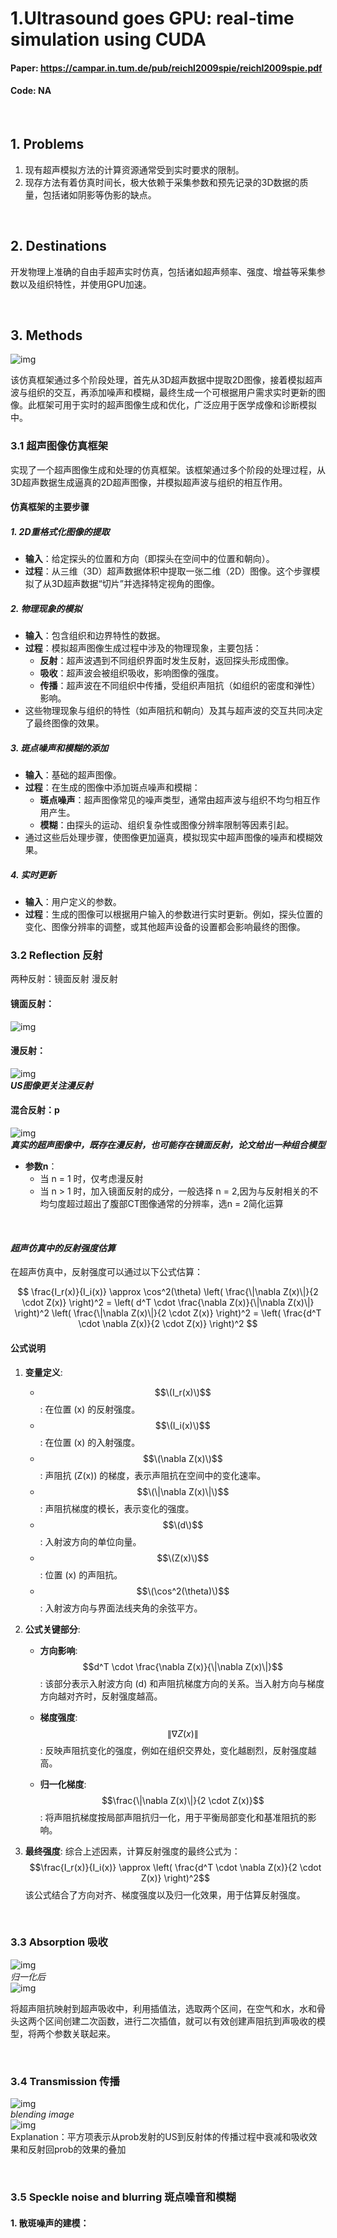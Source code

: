 # 1.Ultrasound goes GPU: real-time simulation using CUDA  
#### Paper:  https://campar.in.tum.de/pub/reichl2009spie/reichl2009spie.pdf
#### Code:  NA  

<br>

## 1. Problems
1. 现有超声模拟方法的计算资源通常受到实时要求的限制。
2. 现存方法有着仿真时间长，极大依赖于采集参数和预先记录的3D数据的质量，包括诸如阴影等伪影的缺点。

<br>

## 2. Destinations
开发物理上准确的自由手超声实时仿真，包括诸如超声频率、强度、增益等采集参数以及组织特性，并使用GPU加速。

<br>

## 3. Methods
![img](res_paper_reading/fig1.png)

该仿真框架通过多个阶段处理，首先从3D超声数据中提取2D图像，接着模拟超声波与组织的交互，再添加噪声和模糊，最终生成一个可根据用户需求实时更新的图像。此框架可用于实时的超声图像生成和优化，广泛应用于医学成像和诊断模拟中。

### 3.1 超声图像仿真框架

实现了一个超声图像生成和处理的仿真框架。该框架通过多个阶段的处理过程，从3D超声数据生成逼真的2D超声图像，并模拟超声波与组织的相互作用。

#### 仿真框架的主要步骤

##### 1. **2D重格式化图像的提取**
   - **输入**：给定探头的位置和方向（即探头在空间中的位置和朝向）。
   - **过程**：从三维（3D）超声数据体积中提取一张二维（2D）图像。这个步骤模拟了从3D超声数据“切片”并选择特定视角的图像。

##### 2. **物理现象的模拟**
   - **输入**：包含组织和边界特性的数据。
   - **过程**：模拟超声图像生成过程中涉及的物理现象，主要包括：
     - **反射**：超声波遇到不同组织界面时发生反射，返回探头形成图像。
     - **吸收**：超声波会被组织吸收，影响图像的强度。
     - **传播**：超声波在不同组织中传播，受组织声阻抗（如组织的密度和弹性）影响。
   - 这些物理现象与组织的特性（如声阻抗和朝向）及其与超声波的交互共同决定了最终图像的效果。

##### 3. **斑点噪声和模糊的添加**
   - **输入**：基础的超声图像。
   - **过程**：在生成的图像中添加斑点噪声和模糊：
     - **斑点噪声**：超声图像常见的噪声类型，通常由超声波与组织不均匀相互作用产生。
     - **模糊**：由探头的运动、组织复杂性或图像分辨率限制等因素引起。
   - 通过这些后处理步骤，使图像更加逼真，模拟现实中超声图像的噪声和模糊效果。

##### 4. **实时更新**
   - **输入**：用户定义的参数。
   - **过程**：生成的图像可以根据用户输入的参数进行实时更新。例如，探头位置的变化、图像分辨率的调整，或其他超声设备的设置都会影响最终的图像。

### 3.2 Reflection 反射
两种反射：镜面反射 漫反射

#### 镜面反射：
![img](res_paper_reading/fig2.png)

#### 漫反射：
![img](res_paper_reading/fig3.png)  
***US图像更关注漫反射***

#### 混合反射：p
![img](res_paper_reading/fig4.png)  
***真实的超声图像中，既存在漫反射，也可能存在镜面反射，论文给出一种组合模型***  
   - **参数n**：
      - 当 n = 1 时，仅考虑漫反射
      - 当 n > 1 时，加入镜面反射的成分，一般选择 n = 2,因为与反射相关的不均匀度超过超出了腹部CT图像通常的分辨率，选n = 2简化运算

<br>

#### ***超声仿真中的反射强度估算***

在超声仿真中，反射强度可以通过以下公式估算：

$$
\frac{I_r(x)}{I_i(x)} \approx \cos^2(\theta) \left( \frac{\|\nabla Z(x)\|}{2 \cdot Z(x)} \right)^2 = \left( d^T \cdot \frac{\nabla Z(x)}{\|\nabla Z(x)\|} \right)^2 \left( \frac{\|\nabla Z(x)\|}{2 \cdot Z(x)} \right)^2 = \left( \frac{d^T \cdot \nabla Z(x)}{2 \cdot Z(x)} \right)^2
$$

#### 公式说明

1. **变量定义**:
   - $$\(I_r(x)\)$$: 在位置 \(x\) 的反射强度。
   - $$\(I_i(x)\)$$: 在位置 \(x\) 的入射强度。
   - $$\(\nabla Z(x)\)$$: 声阻抗 \(Z(x)\) 的梯度，表示声阻抗在空间中的变化速率。
   - $$\(\|\nabla Z(x)\|\)$$: 声阻抗梯度的模长，表示变化的强度。
   - $$\(d\)$$: 入射波方向的单位向量。
   - $$\(Z(x)\)$$: 位置 \(x\) 的声阻抗。
   - $$\(\cos^2(\theta)\)$$: 入射波方向与界面法线夹角的余弦平方。

2. **公式关键部分**:
   - **方向影响**:
     $$d^T \cdot \frac{\nabla Z(x)}{\|\nabla Z(x)\|}$$:
     该部分表示入射波方向 \(d\) 和声阻抗梯度方向的关系。当入射方向与梯度方向越对齐时，反射强度越高。

   - **梯度强度**:
     $$\|\nabla Z(x)\|$$:
     反映声阻抗变化的强度，例如在组织交界处，变化越剧烈，反射强度越高。

   - **归一化梯度**:
     $$\frac{\|\nabla Z(x)\|}{2 \cdot Z(x)}$$:
     将声阻抗梯度按局部声阻抗归一化，用于平衡局部变化和基准阻抗的影响。

3. **最终强度**:
   综合上述因素，计算反射强度的最终公式为：
   $$\frac{I_r(x)}{I_i(x)} \approx \left( \frac{d^T \cdot \nabla Z(x)}{2 \cdot Z(x)} \right)^2$$
   该公式结合了方向对齐、梯度强度以及归一化效果，用于估算反射强度。

<br>

### 3.3 Absorption 吸收

![img](res_paper_reading/fig5.png)  
*归一化后*  
![img](res_paper_reading/fig6.png)

将超声阻抗映射到超声吸收中，利用插值法，选取两个区间，在空气和水，水和骨头这两个区间创建二次函数，进行二次插值，就可以有效创建声阻抗到声吸收的模型，将两个参数关联起来。

<br>

### 3.4 Transmission 传播
![img](res_paper_reading/fig8.png)  
*blending image*  
![img](res_paper_reading/fig9.png)  
Explanation：平方项表示从prob发射的US到反射体的传播过程中衰减和吸收效果和反射回prob的效果的叠加

<br>

### 3.5 Speckle noise and blurring 斑点噪音和模糊

#### 1. 散斑噪声的建模：
      




































